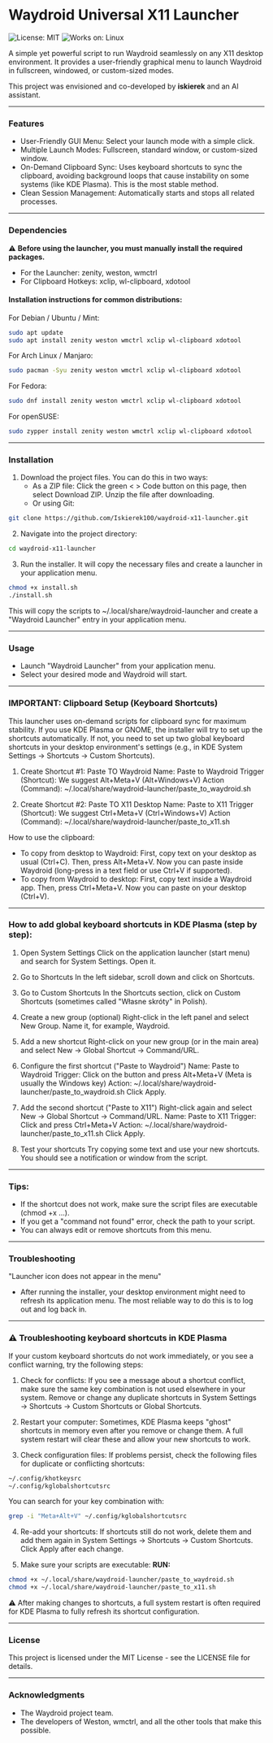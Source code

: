 # Waydroid Universal X11 Launcher

![License: MIT](https://img.shields.io/badge/License-MIT-yellow.svg)
![Works on: Linux](https://img.shields.io/badge/Works%20on-Linux-blue.svg)

A simple yet powerful script to run Waydroid seamlessly on any X11 desktop environment. It provides a user-friendly graphical menu to launch Waydroid in fullscreen, windowed, or custom-sized modes.

This project was envisioned and co-developed by **iskierek** and an AI assistant.

---
### Features

* User-Friendly GUI Menu: Select your launch mode with a simple click.
* Multiple Launch Modes: Fullscreen, standard window, or custom-sized window.
* On-Demand Clipboard Sync: Uses keyboard shortcuts to sync the clipboard, avoiding background loops that cause instability on some systems (like KDE Plasma). This is the most stable method.
* Clean Session Management: Automatically starts and stops all related processes.

---
### Dependencies

⚠️ **Before using the launcher, you must manually install the required packages.**

* For the Launcher: zenity, weston, wmctrl
* For Clipboard Hotkeys: xclip, wl-clipboard, xdotool

#### Installation instructions for common distributions:

For Debian / Ubuntu / Mint:
```bash
sudo apt update
sudo apt install zenity weston wmctrl xclip wl-clipboard xdotool
```
For Arch Linux / Manjaro:
```bash
sudo pacman -Syu zenity weston wmctrl xclip wl-clipboard xdotool
```
For Fedora:
```bash
sudo dnf install zenity weston wmctrl xclip wl-clipboard xdotool
```
For openSUSE:
```bash
sudo zypper install zenity weston wmctrl xclip wl-clipboard xdotool
```
---
### Installation
1. Download the project files. You can do this in two ways:
   * As a ZIP file: Click the green < > Code button on this page, then select Download ZIP. Unzip the file after downloading.
   * Or using Git:
```bash
git clone https://github.com/Iskierek100/waydroid-x11-launcher.git
```
2. Navigate into the project directory:
```bash
cd waydroid-x11-launcher
```
3. Run the installer. It will copy the necessary files and create a launcher in your application menu.
```bash
chmod +x install.sh
./install.sh
```
This will copy the scripts to ~/.local/share/waydroid-launcher and create a "Waydroid Launcher" entry in your application menu.

---
### Usage
* Launch "Waydroid Launcher" from your application menu.
* Select your desired mode and Waydroid will start.

---
### IMPORTANT: Clipboard Setup (Keyboard Shortcuts)
This launcher uses on-demand scripts for clipboard sync for maximum stability.
If you use KDE Plasma or GNOME, the installer will try to set up the shortcuts automatically.
If not, you need to set up two global keyboard shortcuts in your desktop environment's settings (e.g., in KDE System Settings → Shortcuts → Custom Shortcuts).

1. Create Shortcut #1: Paste TO Waydroid
   Name: Paste to Waydroid
   Trigger (Shortcut): We suggest Alt+Meta+V (Alt+Windows+V)
   Action (Command): ~/.local/share/waydroid-launcher/paste_to_waydroid.sh

2. Create Shortcut #2: Paste TO X11 Desktop
   Name: Paste to X11
   Trigger (Shortcut): We suggest Ctrl+Meta+V (Ctrl+Windows+V)
   Action (Command): ~/.local/share/waydroid-launcher/paste_to_x11.sh

How to use the clipboard:

* To copy from desktop to Waydroid:
  First, copy text on your desktop as usual (Ctrl+C). Then, press Alt+Meta+V. Now you can paste inside Waydroid (long-press in a text field or use Ctrl+V if supported).
* To copy from Waydroid to desktop:
  First, copy text inside a Waydroid app. Then, press Ctrl+Meta+V. Now you can paste on your desktop (Ctrl+V).

---
### How to add global keyboard shortcuts in KDE Plasma (step by step):
1. Open System Settings
   Click on the application launcher (start menu) and search for System Settings. Open it.

2. Go to Shortcuts
   In the left sidebar, scroll down and click on Shortcuts.

3. Go to Custom Shortcuts
   In the Shortcuts section, click on Custom Shortcuts (sometimes called "Własne skróty" in Polish).

4. Create a new group (optional)
   Right-click in the left panel and select New Group. Name it, for example, Waydroid.

5. Add a new shortcut
   Right-click on your new group (or in the main area) and select New → Global Shortcut → Command/URL.

6. Configure the first shortcut ("Paste to Waydroid")
   Name: Paste to Waydroid
   Trigger: Click on the button and press Alt+Meta+V (Meta is usually the Windows key)
   Action: ~/.local/share/waydroid-launcher/paste_to_waydroid.sh
   Click Apply.

7. Add the second shortcut ("Paste to X11")
   Right-click again and select New → Global Shortcut → Command/URL.
   Name: Paste to X11
   Trigger: Click and press Ctrl+Meta+V
   Action: ~/.local/share/waydroid-launcher/paste_to_x11.sh
   Click Apply.

8. Test your shortcuts
   Try copying some text and use your new shortcuts.
   You should see a notification or window from the script.

---
### Tips:

* If the shortcut does not work, make sure the script files are executable (chmod +x ...).
* If you get a "command not found" error, check the path to your script.
* You can always edit or remove shortcuts from this menu.


---
### Troubleshooting
"Launcher icon does not appear in the menu"
* After running the installer, your desktop environment might need to refresh its application menu. The most reliable way to do this is to log out and log back in.

---
### ⚠️ Troubleshooting keyboard shortcuts in KDE Plasma
If your custom keyboard shortcuts do not work immediately, or you see a conflict warning, try the following steps:

1. Check for conflicts:
   If you see a message about a shortcut conflict, make sure the same key combination is not used elsewhere in your system.
   Remove or change any duplicate shortcuts in System Settings → Shortcuts → Custom Shortcuts or Global Shortcuts.

2. Restart your computer:
   Sometimes, KDE Plasma keeps "ghost" shortcuts in memory even after you remove or change them.
   A full system restart will clear these and allow your new shortcuts to work.

3. Check configuration files:
   If problems persist, check the following files for duplicate or conflicting shortcuts:

```bash
~/.config/khotkeysrc
~/.config/kglobalshortcutsrc
```
   You can search for your key combination with:
```bash   
grep -i "Meta+Alt+V" ~/.config/kglobalshortcutsrc
```

4. Re-add your shortcuts:
   If shortcuts still do not work, delete them and add them again in System Settings → Shortcuts → Custom Shortcuts.
   Click Apply after each change.

5. Make sure your scripts are executable:
**RUN:**
```bash
chmod +x ~/.local/share/waydroid-launcher/paste_to_waydroid.sh
chmod +x ~/.local/share/waydroid-launcher/paste_to_x11.sh
```

⚠️ After making changes to shortcuts, a full system restart is often required for KDE Plasma to fully refresh its shortcut configuration.

---
### License
This project is licensed under the MIT License - see the LICENSE file for details.

---
### Acknowledgments
* The Waydroid project team.
* The developers of Weston, wmctrl, and all the other tools that make this possible.
